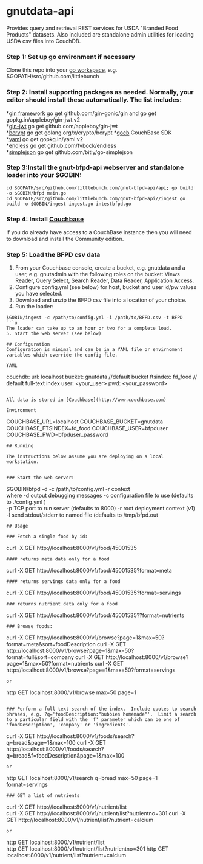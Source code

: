 # gnutdata-api
Provides query and retrieval REST services for USDA "Branded Food Products" datasets.  Also included are standalone admin utilities for loading USDA csv files into CouchDB.
### Step 1: Set up go environment if necessary  
Clone this repo into your [go workspace](https://golang.org/doc/code.html), e.g. $GOPATH/src/github.com/littlebunch
### Step 2: Install supporting packages as needed.  Normally, your editor should install these automatically.  The list includes:      
*[gin framework](https://github.com/gin-gonic/gin) go get github.com/gin-gonic/gin  and go get gopkg.in/appleboy/gin-jwt.v2  
*[gin-jwt](https://github.com/appleboy/gin-jwt) go get github.com/appleboy/gin-jwt       
*[bcrypt](https://godoc.org/golang.org/x/crypto/bcrypt) go get golang.org/x/crypto/bcrypt 
*[gocb]("gopkg.in/couchbase/gocb.v1") CouchBase SDK    
*[yaml](http://gopkg.in/yaml.v2) go get gopkg.in/yaml.v2       
*[endless](https://github.com/fvbock/endless) go get github.com/fvbock/endless     
*[simplejson](https://github.com/bitly/go-simplejson) go get github.com/bitly/go-simplejson 
### Step 3:Install the gnut-bfpd-api webserver and standalone loader into your $GOBIN:
```
cd $GOPATH/src/github.com/littlebunch.com/gnut-bfpd-api/api; go build -o $GOBIN/bfpd main.go
cd $GOPATH/src/github.com/littlebunch.com/gnut-bfpd-api//ingest go build -o $GOBIN/ingest ingest.go intestbfpd.go
```
### Step 4: Install [Couchbase](https://www.couchbase.com)     
If you do already have access to a CouchBase instance then you will need to download and install the Community edition.   
### Step 5:  Load the BFPD csv data
1. From your Couchbase console, create a bucket, e.g. gnutdata and a user, e.g. gnutadmin with the following roles on the bucket:  Views Reader, Query Select, Search Reader, Data Reader, Application Access.    
2. Configure config.yml (see below) for host, bucket and user id/pw values you have selected.
3. Download and unzip the BFPD csv file into a location of your choice.   
4. Run the loader:   
```
$GOBIN/ingest -c /path/to/config.yml -i /path/to/BFFD.csv -t BFPD
```u
The loader can take up to an hour or two for a complete load.
5. Start the web server (see below)   

## Configuration
Configuration is minimal and can be in a YAML file or envirnoment variables which override the config file.  

YAML    
```
couchdb:
  url:  localhost
  bucket: gnutdata   //default  bucket
  ftsindex: fd_food  // default full-text index
  user: <your_user>
  pwd: <your_password>

```

All data is stored in [Couchbase](http://www.couchbase.com)

Environment   
```
COUCHBASE_URL=localhost
COUCHBASE_BUCKET=gnutdata
COUCHBASE_FTSINDEX=fd_food
COUCHBASE_USER=bfpduser
COUCHBASE_PWD=bfpduser_password

```
## Running    

The instructions below assume you are deploying on a local workstation.   


### Start the web server:
```
$GOBIN/bfpd -d -c /path/to/config.yml -r context   
where
  -d output debugging messages 
  -c configuration file to use (defaults to ./config.yml )  
  -p TCP port to run server (defaults to 8000)
  -r root deployment context (v1)
  -l send stdout/stderr to named file (defaults to /tmp/bfpd.out
 ```
## Usage

### Fetch a single food by id: 
```
curl -X GET http://localhost:8000/v1/food/45001535  
```
#### returns meta data only for a food  
```
curl -X GET http://localhost:8000/v1/food/45001535?format=meta
```
#### returns servings data only for a food  
```
curl -X GET http://localhost:8000/v1/food/45001535?format=servings
```   
### returns nutrient data only for a food
```
curl -X GET http://localhost:8000/v1/food/45001535??format=nutrients
```
### Browse foods:
```
curl -X GET http://localhost:8000/v1/browse?page=1&max=50?format=meta&sort=foodDescription
curl -X GET http://localhost:8000/v1/browse?page=1&max=50?format=full&sort=company
curl -X GET http://localhost:8000/v1/browse?page=1&max=50?format=nutrients
curl -X GET http://localhost:8000/v1/browse?page=1&max=50?format=servings
```
or
```
http GET localhost:8000/v1/browse max=50 page=1
```

### Perform a full text search of the index.  Include quotes to search phrases, e.g. ?q='foodDescription:"bubbies homemade"'.  Limit a search to a particular field with the 'f' parameter which can be one of 'foodDescription', 'company' or 'ingredients'.
```
curl -X GET http://localhost:8000/v1/foods/search?q=bread&page=1&max=100
curl -X GET http://localhost:8000/v1/foods/search?q=bread&f=foodDescription&page=1&max=100
```
or
```
http GET localhost:8000/v1/search q=bread max=50 page=1 format=servings
```
### GET a list of nutrients
```
curl -X GET http://localhost:8000/v1/nutrient/list   
curl -X GET http://localhost:8000/v1/nutrient/list?nutrientno=301
curl -X GET http://localhost:8000/v1/nutrient/list?nutrient=calcium
```
or
```
http GET localhost:8000/v1/nutrient/list   
http GET localhost:8000/v1/nutrient/list?nutrientno=301
http GET localhost:8000/v1/nutrient/list?nutrient=calcium
```

